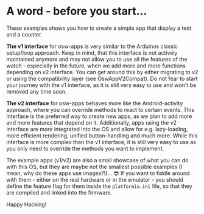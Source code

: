# A word - before you start... 

These examples shows you how to create a simple app that display a text and a counter.

**The v1 interface** for osw-apps is very similar to the Arduinos classic setup/loop approach.
Keep in mind, that this interface is not actively maintained anymore and may not allow you to use all the features of the watch - especially in the future, when we add more and more functions depending on v2 interface.
You can get around this by either migrating to v2 or using the compatibility layer (see OswAppV2Compat). Do not fear to start your journey with the v1 interface, as it is still very easy to use and won't be removed any time soon.

**The v2 interface** for osw-apps behaves more like the Android-activity approach, where you can override methods to react to certain events. This interface is the preferred way to create new apps, as we plan to add more and more features that depend on it. Additionally, apps using the v2 interface are more integrated into the OS and allow for e.g. lazy-loading, more efficient rendering, unified button-handling and much more.
While this interface is more complex than the v1 interface, it is still very easy to use as you only need to override the methods you want to implement.

The example apps (v1/v2) are also a small showcase of what you can do with this OS, but they are maybe not the smallest possible examples (I mean, why do these apps use images?!)... 😎
If you want to fiddle around with them - either on the real hardware or in the emulator - you should define the feature flag for them inside the `platformio.ini` file, so that they are compiled and linked into the firmware.

Happy Hacking!
